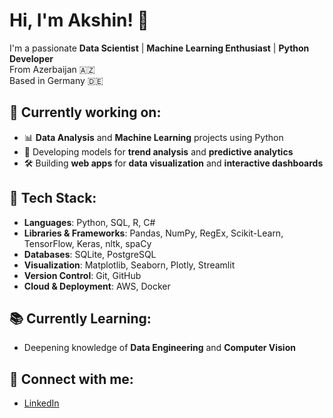 # Hi, I'm Akshin! 👋

I'm a passionate **Data Scientist** | **Machine Learning Enthusiast** | **Python Developer**  
From Azerbaijan 🇦🇿  
Based in Germany 🇩🇪

## 💼 Currently working on:
- 📊 **Data Analysis** and **Machine Learning** projects using Python
- 🧠 Developing models for **trend analysis** and **predictive analytics**
- 🛠 Building **web apps** for **data visualization** and **interactive dashboards**

## 🔧 Tech Stack:
- **Languages**: Python, SQL, R, C#
- **Libraries & Frameworks**: Pandas, NumPy, RegEx, Scikit-Learn, TensorFlow, Keras, nltk, spaCy
- **Databases**: SQLite, PostgreSQL
- **Visualization**: Matplotlib, Seaborn, Plotly, Streamlit
- **Version Control**: Git, GitHub
- **Cloud & Deployment**: AWS, Docker

## 📚 Currently Learning:
- Deepening knowledge of **Data Engineering** and **Computer Vision**

## 🔗 Connect with me:
- [LinkedIn](https://www.linkedin.com/in/ayygee24/)
